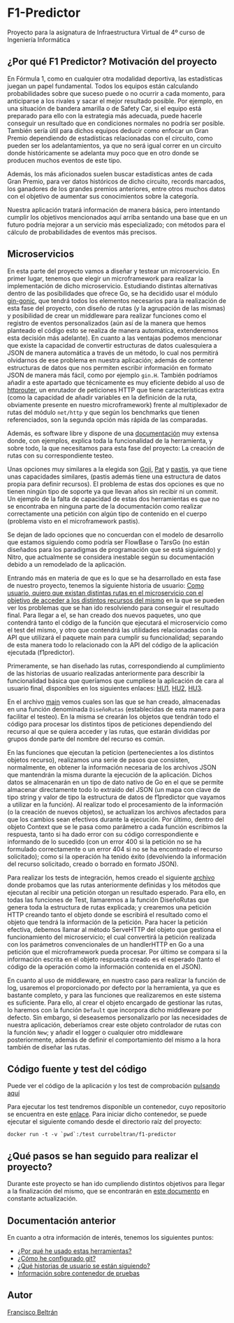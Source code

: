 # F1-Predictor
Proyecto para la asignatura de Infraestructura Virtual de 4º curso de Ingeniería Informática

## ¿Por qué F1 Predictor? Motivación del proyecto

En Fórmula 1, como en cualquier otra modalidad deportiva, las estadísticas juegan un papel fundamental. Todos los equipos están calculando probabilidades sobre que suceso puede o no ocurrir a cada momento, para anticiparse a los rivales y sacar el mejor resultado posible. Por ejemplo, en una situación de bandera amarilla o de Safety Car, si el equipo está preparado para ello con la estrategia más adecuada, puede hacerle conseguir un resultado que en condiciones normales no podría ser posible. También sería útil para dichos equipos deducir como enfocar un Gran Premio dependiendo de estadísticas relacionadas con el circuito, como pueden ser los adelantamientos, ya que no será igual correr en un circuito donde históricamente se adelanta muy poco que en otro donde se producen muchos eventos de este tipo.

Además, los más aficionados suelen buscar estadísticas antes de cada Gran Premio, para ver datos históricos de dicho circuito, records marcados, los ganadores de los grandes premios anteriores, entre otros muchos datos con el objetivo de aumentar sus conocimientos sobre la categoría.

Nuestra aplicación tratará información de manera básica, pero intentando cumplir los objetivos mencionados aquí arriba sentando una base que en un futuro podría mejorar a un servicio más especializado; con métodos para el cálculo de probabilidades de eventos más precisos.

## Microservicios

En esta parte del proyecto vamos a diseñar y testear un microservicio. En primer lugar, tenemos que elegir un microframework para realizar la implementación de dicho microservicio. Estudiando distintas alternativas dentro de las posibilidades que ofrece Go, se ha decidido usar el módulo [gin-gonic](https://github.com/gin-gonic/gin), que tendrá todos los elementos necesarios para la realización de esta fase del proyecto, con diseño de rutas (y la agrupación de las mismas) y posibilidad de crear un middleware para realizar funciones como el registro de eventos personalizados (aún así de la manera que hemos planteado el código esto se realiza de manera automática, extenderemos esta decisión más adelante). En cuanto a las ventajas podemos mencionar que existe la capacidad de convertir estructuras de datos cualesquiera a JSON de manera automática a través de un método, lo cual nos permitirá olvidarnos de ese problema en nuestra aplicación; además de contener estructuras de datos que nos permiten escribir información en formato JSON de manera más fácil, como por ejemplo `gin.H`. También podríamos añadir a este apartado que técnicamente es muy eficiente debido al uso de [httprouter](https://github.com/julienschmidt/httprouter), un enrutador de peticiones HTTP que tiene características extra (como la capacidad de añadir variables en la definición de la ruta, obviamente presente en nuestro microframework) frente al multiplexador de rutas del módulo `net/http` y que según los benchmarks que tienen referenciados, son la segunda opción más rápida de las comparadas.

Además, es software libre y dispone de una [documentación](https://gin-gonic.com/docs/) muy extensa donde, con ejemplos, explica toda la funcionalidad de la herramienta, y sobre todo, la que necesitamos para esta fase del proyecto: La creación de rutas con su correspondiente testeo.

Unas opciones muy similares a la elegida son [Goji](https://github.com/goji/goji), [Pat](https://github.com/bmizerany/pat) y [pastis](https://github.com/guregodevo/pastis), ya que tiene unas capacidades similares, (pastis además tiene una estructura de datos propia para definir recursos). El problema de estas dos opciones es que no tienen ningún tipo de soporte ya que llevan años sin recibir ni un commit. Un ejemplo de la falta de capacidad de estas dos herramientas es que no se encontraba en ninguna parte de la documentación como realizar correctamente una petición con algún tipo de contenido en el cuerpo (problema visto en el microframework pastis).

Se dejan de lado opciones que no concuerdan con el modelo de desarrollo que estamos siguiendo como podría ser FlowBase o TarsGo (no están diseñados para los paradigmas de programación que se está siguiendo) y Nitro, que actualmente se considera inestable según su documentación debido a un remodelado de la aplicación.

Entrando más en materia de que es lo que se ha desarrollado en esta fase de nuestro proyecto, tenemos la siguiente historia de usuario: [Como usuario, quiero que existan distintas rutas en el microservicio con el objetivo de acceder a los distintos recursos del mismo](https://github.com/currobeltran/F1-Predictor/issues/71) en la que se pueden ver los problemas que se han ido resolviendo para conseguir el resultado final. Para llegar a el, se han creado dos nuevos paquetes, uno que contendrá tanto el código de la función que ejecutará el microservicio como el test del mismo, y otro que contendrá las utilidades relacionadas con la API que utilizará el paquete main para cumplir su funcionalidad; separando de esta manera todo lo relacionado con la API del código de la aplicación ejecutada (f1predictor).

Primeramente, se han diseñado las rutas, correspondiendo al cumplimiento de las historias de usuario realizadas anteriormente para describir la funcionalidad básica que queríamos que cumpliese la aplicación de cara al usuario final, disponibles en los siguientes enlaces: [HU1](https://github.com/currobeltran/F1-Predictor/issues/3), [HU2](https://github.com/currobeltran/F1-Predictor/issues/4), [HU3](https://github.com/currobeltran/F1-Predictor/issues/5).

En el archivo [main](./src/main/main.go) vemos cuales son las que se han creado, almacenadas en una función denominada `DiseñoRutas` (establecidas de esta manera para facilitar el testeo). En la misma se crearán los objetos que tendrán todo el código para procesar los distintos tipos de peticiones dependiendo del recurso al que se quiera acceder y las rutas, que estarán divididas por grupos donde parte del nombre del recurso es común.

En las funciones que ejecutan la peticion (pertenecientes a los distintos objetos recurso), realizamos una serie de pasos que consisten, normalmente, en obtener la información necesaria de los archivos JSON que mantendrán la misma durante la ejecución de la aplicación. Dichos datos se almacenarán en un tipo de dato nativo de Go en el que se permite almacenar directamente todo lo extraido del JSON (un mapa con clave de tipo string y valor de tipo la estructura de datos de f1predictor que vayamos a utilizar en la función). Al realizar todo el procesamiento de la información (o la creación de nuevos objetos), se actualizan los archivos afectados para que los cambios sean efectivos durante la ejecución. Por último, dentro del objeto Context que se le pasa como parámetro a cada función escribimos la respuesta, tanto si ha dado error con su código correspondiente e informando de lo sucedido (con un error 400 si la petición no se ha formulado correctamente o un error 404 si no se ha encontrado el recurso solicitado); como si la operación ha tenido éxito (devolviendo la información del recurso solicitado, creado o borrado en formato JSON).

Para realizar los tests de integración, hemos creado el siguiente [archivo](./src/main/main_test.go) donde probamos que las rutas anteriormente definidas y los métodos que ejecutan al recibir una petición otorgan un resultado esperado. Para ello, en todas las funciones de Test, llamaremos a la función DiseñoRutas que genera toda la estructura de rutas explicada; y crearemos una petición HTTP creando tanto el objeto donde se escribirá el resultado como el objeto que tendrá la información de la petición. Para hacer la petición efectiva, debemos llamar al método ServeHTTP del objeto que gestiona el funcionamiento del microservicio; el cual convertirá la petición realizada con los parámetros convencionales de un handlerHTTP en Go a una petición que el microframework pueda procesar. Por último se compara si la información escrita en el objeto respuesta creado es el esperado (tanto el código de la operación como la información contenida en el JSON).

En cuanto al uso de middleware, en nuestro caso para realizar la función de log, usaremos el proporcionado por defecto por la herramienta, ya que es bastante completo, y para las funciones que realizaremos en este sistema es suficiente. Para ello, al crear el objeto encargado de gestionar las rutas, lo haremos con la función `Default` que incorpora dicho middleware por defecto. Sin embargo, si deseasemos personalizarlo por las necesidades de nuestra aplicación, deberíamos crear este objeto controlador de rutas con la función `New`; y añadir el logger o cualquier otro middleware posteriormente, además de definir el comportamiento del mismo a la hora también de diseñar las rutas.

## Código fuente y test del código

Puede ver el código de la aplicación y los test de comprobación [pulsando aquí](https://github.com/currobeltran/F1-Predictor/tree/master/src/f1predictor)

Para ejecutar los test tendremos disponible un contenedor, cuyo repositorio se encuentra en este [enlace](https://hub.docker.com/r/currobeltran/f1-predictor). Para iniciar dicho contenedor, se puede ejecutar el siguiente comando desde el directorio raíz del proyecto:

```shell
docker run -t -v `pwd`:/test currobeltran/f1-predictor
```

## ¿Qué pasos se han seguido para realizar el proyecto?

Durante este proyecto se han ido cumpliendo distintos objetivos para llegar a la finalización del mismo, que se encontrarán en [este documento](./docs/pasosrealizados.md) en constante actualización.

## Documentación anterior

En cuanto a otra información de interés, tenemos los siguientes puntos:

- [¿Por qué he usado estas herramientas?](./docs/herramientas.md)
- [¿Cómo he configurado git?](./docs/configuracion.md)
- [¿Qué historias de usuario se están siguiendo?](./docs/hu.md)
- [Información sobre contenedor de pruebas](./docs/docker.md)

## Autor

[Francisco Beltrán](https://github.com/currobeltran)